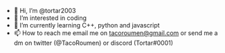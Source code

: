 - 👋 Hi, I’m @tortar2003
- 👀 I’m interested in coding
- 🌱 I’m currently learning C++, python and javascript
- 📫 How to reach me email me on tacoroumen@gmail.com or send me a dm on twitter (@TacoRoumen) or discord (Tortar#0001)
